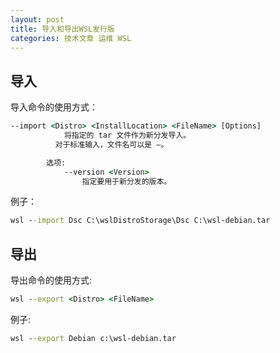 ```yaml
---
layout: post
title: 导入和导出WSL发行版
categories: 技术文章 运维 WSL
---
```


## 导入

导入命令的使用方式：

```cmd
--import <Distro> <InstallLocation> <FileName> [Options]
            将指定的 tar 文件作为新分发导入。
          对于标准输入，文件名可以是 –。

        选项:
            --version <Version>
                指定要用于新分发的版本。
```

例子：

```cmd
wsl --import Dsc C:\wslDistroStorage\Dsc C:\wsl-debian.tar
```

## 导出

导出命令的使用方式:

```cmd
wsl --export <Distro> <FileName>
```

例子:

```cmd
wsl --export Debian c:\wsl-debian.tar
```
